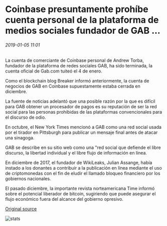 # Coinbase presuntamente prohíbe cuenta personal de la plataforma de medios sociales fundador de GAB ...

###### 2019-01-05 11:01

La cuenta de comerciante de Coinbase personal de Andrew Torba, fundador de la plataforma de redes sociales GAB, ha sido terminada, la cuenta oficial de Gab.com tuiteó el 4 de enero.

Como el blockchain blog Breaker informó anteriormente, la cuenta de negocios de GAB en Coinbase supuestamente estaba cerrada en diciembre.

La fuente de noticias adelantó que una posible razón por la que es difícil para GAB obtener un procesador de pagos es su reputación de ser la red social para las personas prohibidas de las plataformas convencionales para el discurso de odio.

En octubre, el New York Times mencionó a GAB como una red social usada por el tirador en Pittsburgh para publicar un mensaje final antes de atacar una sinagoga.

GAB se describe en su sitio web como una "red social que defiende el libre discurso, la libertad individual y el libre flujo de información en línea.

En diciembre de 2017, el fundador de WikiLeaks, Julian Assange, había instado a los donantes a contribuir a la publicación en línea mediante el uso de criptomonedas con el fin de eludir el llamado bloqueo financiero por los gobiernos nacionales.

El pasado diciembre, la importante revista norteamericana Time informó sobre el potencial liberador de bitcoin, sugiriendo que puede asegurar el flujo económico fuera del alcance del gobierno opresivo.

[Original source](https://cointelegraph.com/news/coinbase-reportedly-bans-personal-account-of-social-media-platform-gab-founder)

![stats](https://c.statcounter.com/11760860/0/a89fa40b/1/ "stats")